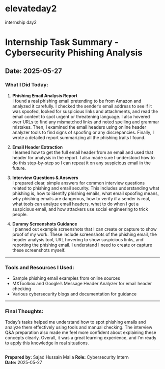 # elevateday2
internship day2


# Internship Task Summary - Cybersecurity Phishing Analysis

## Date: 2025-05-27

### What I Did Today:

1. **Phishing Email Analysis Report**  
   I found a real phishing email pretending to be from Amazon and analyzed it carefully. I checked the sender’s email address to see if it was spoofed, looked for suspicious links and attachments, and read the email content to spot urgent or threatening language. I also hovered over URLs to find any mismatched links and noted spelling and grammar mistakes. Then, I examined the email headers using online header analyzer tools to find signs of spoofing or any discrepancies. Finally, I wrote a detailed report summarizing all the phishing traits I found.

2. **Email Header Extraction**  
   I learned how to get the full email header from an email and used that header for analysis in the report. I also made sure I understood how to do this step-by-step so I can repeat it on any suspicious email in the future.

3. **Interview Questions & Answers**  
   I prepared clear, simple answers for common interview questions related to phishing and email security. This includes understanding what phishing is, how to identify phishing emails, what email spoofing means, why phishing emails are dangerous, how to verify if a sender is real, what tools can analyze email headers, what to do when I get a suspicious email, and how attackers use social engineering to trick people.

4. **Dummy Screenshots Guidance**  
   I planned out example screenshots that I can create or capture to show proof of my work. These include screenshots of the phishing email, the header analysis tool, URL hovering to show suspicious links, and reporting the phishing email. I understand I need to create or capture these screenshots myself.

---

### Tools and Resources I Used:

- Sample phishing email examples from online sources  
- MXToolbox and Google’s Message Header Analyzer for email header checking  
- Various cybersecurity blogs and documentation for guidance

---

### Final Thoughts:

Today’s tasks helped me understand how to spot phishing emails and analyze them effectively using tools and manual checking. The interview Q&A preparation also made me feel more confident about explaining these concepts clearly. Overall, it was a great learning experience, and I’m ready to apply this knowledge in real situations.

---

**Prepared by:** Sajad Hussain Malla
**Role:** Cybersecurity Intern  
**Date:** 2025-05-27
